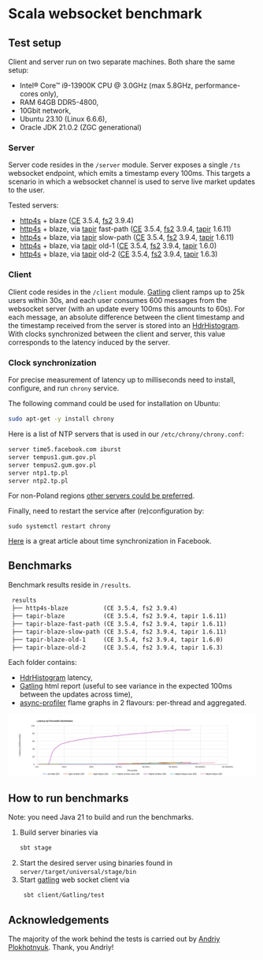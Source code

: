 # Scala websocket benchmark

## Test setup

Client and server run on two separate machines. Both share the same setup: 
 - Intel® Core™ i9-13900K CPU @ 3.0GHz (max 5.8GHz, performance-cores only), 
 - RAM 64GB DDR5-4800,
 - 10Gbit network,
 - Ubuntu 23.10 (Linux 6.6.6), 
 - Oracle JDK 21.0.2 (ZGC generational)

### Server

Server code resides in the `/server` module. Server exposes a single `/ts` websocket endpoint, which emits a timestamp every 100ms.
This targets a scenario in which a websocket channel is used to serve live market updates to the user.  

Tested servers:
 - [http4s] + blaze ([CE] 3.5.4, [fs2] 3.9.4)
 - [http4s] + blaze, via [tapir] fast-path ([CE] 3.5.4, [fs2] 3.9.4, [tapir] 1.6.11) 
 - [http4s] + blaze, via [tapir] slow-path ([CE] 3.5.4, [fs2] 3.9.4, [tapir] 1.6.11) 
 - [http4s] + blaze, via [tapir] old-1 ([CE] 3.5.4, [fs2] 3.9.4, [tapir] 1.6.0) 
 - [http4s] + blaze, via [tapir] old-2 ([CE] 3.5.4, [fs2] 3.9.4, [tapir] 1.6.3)
 
### Client 

Client code resides in the `/client` module. [Gatling] client ramps up to 25k users within 30s, 
and each user consumes 600 messages from the websocket server (with an update every 100ms this amounts to 60s). 
For each message, an absolute difference between the client timestamp and the timestamp received from the server
is stored into an [HdrHistogram]. With clocks synchronized between the client and server, this value corresponds
to the latency induced by the server.

### Clock synchronization

For precise measurement of latency up to milliseconds need to install, configure, and run `chrony` service.

The following command could be used for installation on Ubuntu:
```sh
sudo apt-get -y install chrony
```

Here is a list of NTP servers that is used in our `/etc/chrony/chrony.conf`:
```
server time5.facebook.com iburst
server tempus1.gum.gov.pl
server tempus2.gum.gov.pl
server ntp1.tp.pl
server ntp2.tp.pl 
```

For non-Poland regions [other servers could be preferred](https://gist.github.com/mutin-sa/eea1c396b1e610a2da1e5550d94b0453).

Finally, need to restart the service after (re)configuration by:
```
sudo systemctl restart chrony
```

[Here](https://engineering.fb.com/2020/03/18/production-engineering/ntp-service/) is a great article about time synchronization in Facebook.

## Benchmarks

Benchmark results reside in `/results`. 
```
 results
 ├── http4s-blaze          (CE 3.5.4, fs2 3.9.4)
 ├── tapir-blaze           (CE 3.5.4, fs2 3.9.4, tapir 1.6.11)
 ├── tapir-blaze-fast-path (CE 3.5.4, fs2 3.9.4, tapir 1.6.11)
 ├── tapir-blaze-slow-path (CE 3.5.4, fs2 3.9.4, tapir 1.6.11)
 ├── tapir-blaze-old-1     (CE 3.5.4, fs2 3.9.4, tapir 1.6.0)
 ├── tapir-blaze-old-2     (CE 3.5.4, fs2 3.9.4, tapir 1.6.3)
```

Each folder contains:
  - [HdrHistogram] latency,
  - [Gatling] html report (useful to see variance in the expected 100ms between the updates across time),
  - [async-profiler] flame graphs in 2 flavours: per-thread and aggregated.

![websocket-benchmark-25k](results/websocket-benchmark-25k.png)

## How to run benchmarks

Note: you need Java 21 to build and run the benchmarks. 

1. Build server binaries via 
   ```bash
   sbt stage
   ```
2. Start the desired server using binaries found in `server/target/universal/stage/bin`
3. Start [gatling] web socket client via
   ```bash
    sbt client/Gatling/test
   ```
## Acknowledgements

The majority of the work behind the tests is carried out by [Andriy Plokhotnyuk](https://github.com/plokhotnyuk).
Thank, you Andriy!

[tapir]: https://github.com/softwaremill/tapir
[gatling]: https://github.com/gatling/gatling
[http4s]: https://github.com/http4s/http4s
[zio-http]: https://github.com/zio/zio-http
[zio]: https://github.com/zio/zio
[CE]: https://github.com/typelevel/cats-effect
[fs2]: https://github.com/typelevel/fs2
[HdrHistogram]: https://github.com/HdrHistogram/HdrHistogram
[async-profiler]: https://github.com/async-profiler/async-profiler
